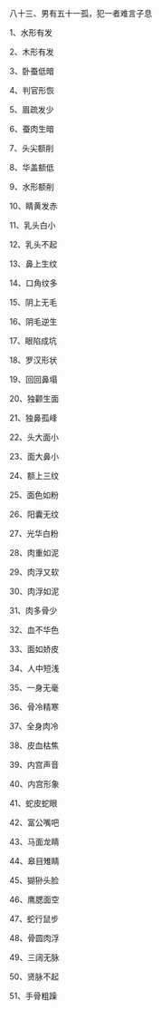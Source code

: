 八十三、男有五十一孤，犯一者难言子息

1、水形有发

2、木形有发

3、卧蚕低暗

4、判官形恢

5、眉疏发少

6、蚕肉生暗

7、头尖额削

8、华盖额低

9、水形额削

10、睛黄发赤

11、乳头白小

12、乳头不起

13、鼻上生纹

14、口角纹多

15、阴上无毛

16、阴毛逆生

17、眼陷成坑

18、罗汉形状

19、回回鼻塌

20、独颧生面

21、独鼻孤峰

22、头大面小

23、面大鼻小

24、额上三纹

25、面色如粉

26、阳囊无纹

27、光华白粉

28、肉重如泥

29、肉浮又软

30、肉浮如泥

31、肉多骨少

32、血不华色

33、面如娇皮

34、人中短浅

35、一身无毫

36、骨冷精寒

37、全身肉冷

38、皮血枯焦

39、内宫声音

40、内宫形象

41、蛇皮蛇眼

42、富公嘴吧

43、马面龙睛

44、皋目雉睛

45、猢狲头脸

46、鹰腮面空

47、蛇行鼠步

48、骨圆肉浮

49、三阔无脉

50、贤脉不起

51、手骨粗躁

